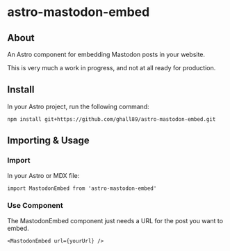 # astro-mastodon-embed

## About

An Astro component for embedding Mastodon posts in your website.

This is very much a work in progress, and not at all ready for production.

## Install

In your Astro project, run the following command:

`npm install git+https://github.com/ghall89/astro-mastodon-embed.git`

## Importing & Usage

### Import

In your Astro or MDX file:

`import MastodonEmbed from 'astro-mastodon-embed'`

### Use Component

The MastodonEmbed component just needs a URL for the post you want to embed.

`<MastodonEmbed url={yourUrl} />`
